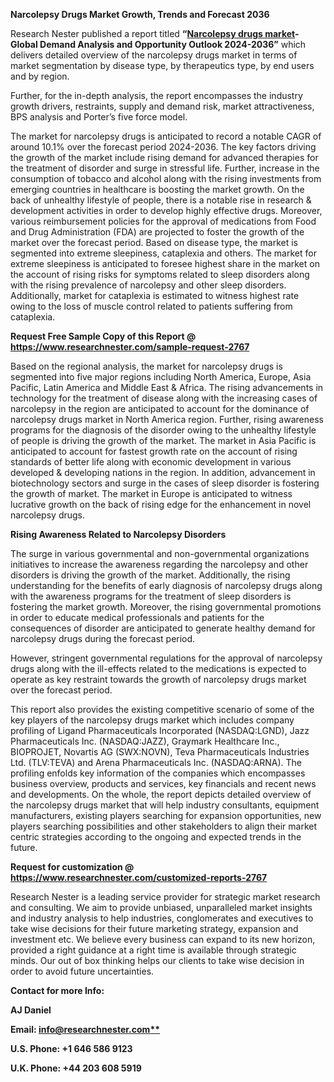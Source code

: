 ﻿**Narcolepsy Drugs Market Growth, Trends and Forecast 2036**

Research Nester published a report titled **“[Narcolepsy drugs market](https://www.researchnester.com/reports/narcolepsy-drugs-market/2767)- Global Demand Analysis and Opportunity Outlook 2024-2036”** which delivers detailed overview of the narcolepsy drugs market in terms of market segmentation by disease type, by therapeutics type, by end users and by region.

Further, for the in-depth analysis, the report encompasses the industry growth drivers, restraints, supply and demand risk, market attractiveness, BPS analysis and Porter’s five force model.

The market for narcolepsy drugs is anticipated to record a notable CAGR of around 10.1% over the forecast period 2024-2036. The key factors driving the growth of the market include rising demand for advanced therapies for the treatment of disorder and surge in stressful life. Further, increase in the consumption of tobacco and alcohol along with the rising investments from emerging countries in healthcare is boosting the market growth. On the back of unhealthy lifestyle of people, there is a notable rise in research & development activities in order to develop highly effective drugs. Moreover, various reimbursement policies for the approval of medications from Food and Drug Administration (FDA) are projected to foster the growth of the market over the forecast period. Based on disease type, the market is segmented into extreme sleepiness, cataplexia and others.  The market for extreme sleepiness is anticipated to foresee highest share in the market on the account of rising risks for symptoms related to sleep disorders along with the rising prevalence of narcolepsy and other sleep disorders. Additionally, market for cataplexia is estimated to witness highest rate owing to the loss of muscle control related to patients suffering from cataplexia. 

**Request Free Sample Copy of this Report @ <https://www.researchnester.com/sample-request-2767>** 

Based on the regional analysis, the market for narcolepsy drugs is segmented into five major regions including North America, Europe, Asia Pacific, Latin America and Middle East & Africa. The rising advancements in technology for the treatment of disease along with the increasing cases of narcolepsy in the region are anticipated to account for the dominance of narcolepsy drugs market in North America region. Further, rising awareness programs for the diagnosis of the disorder owing to the unhealthy lifestyle of people is driving the growth of the market. The market in Asia Pacific is anticipated to account for fastest growth rate on the account of rising standards of better life along with economic development in various developed & developing nations in the region. In addition, advancement in biotechnology sectors and surge in the cases of sleep disorder is fostering the growth of market. The market in Europe is anticipated to witness lucrative growth on the back of rising edge for the enhancement in novel narcolepsy drugs. 

**Rising Awareness Related to Narcolepsy Disorders**

The surge in various governmental and non-governmental organizations initiatives to increase the awareness regarding the narcolepsy and other disorders is driving the growth of the market. Additionally, the rising understanding for the benefits of early diagnosis of narcolepsy drugs along with the awareness programs for the treatment of sleep disorders is fostering the market growth. Moreover, the rising governmental promotions in order to educate medical professionals and patients for the consequences of disorder are anticipated to generate healthy demand for narcolepsy drugs during the forecast period.   

However, stringent governmental regulations for the approval of narcolepsy drugs along with the ill-effects related to the medications is expected to operate as key restraint towards the growth of narcolepsy drugs market over the forecast period.

This report also provides the existing competitive scenario of some of the key players of the narcolepsy drugs market which includes company profiling of Ligand Pharmaceuticals Incorporated (NASDAQ:LGND), Jazz Pharmaceuticals Inc. (NASDAQ:JAZZ), Graymark Healthcare Inc., BIOPROJET, Novartis AG (SWX:NOVN), Teva Pharmaceuticals Industries Ltd. (TLV:TEVA) and Arena Pharmaceuticals Inc. (NASDAQ:ARNA). The profiling enfolds key information of the companies which encompasses business overview, products and services, key financials and recent news and developments. On the whole, the report depicts detailed overview of the narcolepsy drugs market that will help industry consultants, equipment manufacturers, existing players searching for expansion opportunities, new players searching possibilities and other stakeholders to align their market centric strategies according to the ongoing and expected trends in the future.   

**Request for customization @ <https://www.researchnester.com/customized-reports-2767>** 

Research Nester is a leading service provider for strategic market research and consulting. We aim to provide unbiased, unparalleled market insights and industry analysis to help industries, conglomerates and executives to take wise decisions for their future marketing strategy, expansion and investment etc. We believe every business can expand to its new horizon, provided a right guidance at a right time is available through strategic minds. Our out of box thinking helps our clients to take wise decision in order to avoid future uncertainties.

**Contact for more Info:**

**AJ Daniel**

**Email: [info@researchnester.com**](mailto:info@researchnester.com)**

**U.S. Phone: +1 646 586 9123** 

**U.K. Phone: +44 203 608 5919**



